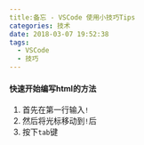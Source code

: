 ```yaml
---
title:备忘 - VSCode 使用小技巧Tips
categories: 技术
date: 2018-03-07 19:52:38
tags:
  - VSCode
  - 技巧
---
```

#### 快速开始编写html的方法
1. 首先在第一行输入`!`
2. 然后将光标移动到`!`后
3. 按下`tab`键
